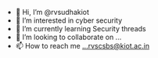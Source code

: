 - 👋 Hi, I’m @rvsudhakiot
- 👀 I’m interested in  cyber security
- 🌱 I’m currently learning Security threads
- 💞️ I’m looking to collaborate on ...
- 📫 How to reach me ...rvscsbs@kiot.ac.in

<!---
rvsudhakiot/rvsudhakiot is a ✨ special ✨ repository because its `README.md` (this file) appears on your GitHub profile.
You can click the Preview link to take a look at your changes.
--->
